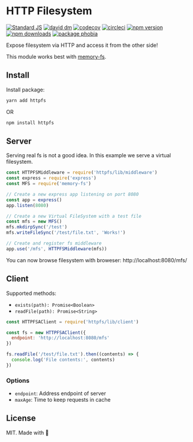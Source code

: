# HTTP Filesystem

[![Standard JS][standard-src]][standard-href]
[![david dm][david-src]][david-href]
[![codecov][codecov-src]][codecov-href]
[![circleci][circleci-src]][circleci-href]
[![npm version][npm-v-src]][npm-v-href]
[![npm downloads][npm-dt-src]][npm-dt-href]
[![package phobia][packagephobia-src]][packagephobia-href]

Expose filesystem via HTTP and access it from the other side!

This module works best with [memory-fs](https://github.com/webpack/memory-fs).

## Install

Install package:

```bash
yarn add httpfs
```

OR

```bash
npm install httpfs
```

## Server

Serving real fs is not a good idea. In this example we serve a virtual filesystem.

```js
const HTTPFSMiddleware = require('httpfs/lib/middleware')
const express = require('express')
const MFS = require('memory-fs')

// Create a new express app listening on port 8080
const app = express()
app.listen(8080)

// Create a new Virtual FileSystem with a test file
const mfs = new MFS()
mfs.mkdirpSync('/test')
mfs.writeFileSync('/test/file.txt', 'Works!')

// Create and register fs middleware
app.use('/mfs', HTTPFSMiddleware(mfs))
```

You can now browse filesystem with broweser: http://localhost:8080/mfs/

## Client

Supported methods:

- `exists(path): Promise<Boolean>`
- `readFile(path): Promise<String>`

```js
const HTTPFSAClient = require('httpfs/lib/client')

const fs = new HTTPFSAClient({
  endpoint: 'http://localhost:8080/mfs'
})

fs.readFile('/test/file.txt').then((contents) => {
  console.log('File contents:', contents)
})
```

### Options

- `endpoint`:   Address endpoint of server
- `maxAge`:     Time to keep requests in cache

## License

MIT. Made with 💖

<!-- Refs -->
[standard-src]: https://flat.badgen.net/badge/code%20style/standard/green
[standard-href]: https://standardjs.com

[npm-v-src]: https://flat.badgen.net/npm/v/httpfs/latest
[npm-v-href]: https://npmjs.com/package/httpfs

[npm-dt-src]: https://flat.badgen.net/npm/dt/httpfs
[npm-dt-href]: https://npmjs.com/package/httpfs

[packagephobia-src]: https://flat.badgen.net/packagephobia/install/httpfs
[packagephobia-href]: https://packagephobia.now.sh/result?p=httpfs

[david-src]: https://flat.badgen.net/david/dep/jsless/httpfs
[david-href]: https://david-dm.org/jsless/httpfs

[codecov-src]: https://flat.badgen.net/codecov/c/github/jsless/httpfs/master
[codecov-href]: https://codecov.io/gh/jsless/httpfs

[circleci-src]: https://flat.badgen.net/circleci/github/jsless/httpfs/master
[circleci-href]: https://circleci.com/gh/jsless/httpfs
